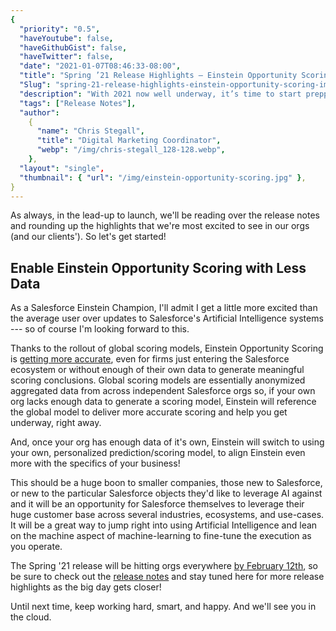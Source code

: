 ```yaml
---
{
  "priority": "0.5",
  "haveYoutube": false,
  "haveGithubGist": false,
  "haveTwitter": false,
  "date": "2021-01-07T08:46:33-08:00",
  "title": "Spring ’21 Release Highlights — Einstein Opportunity Scoring, Improved Accuracy with Less Data",
  "Slug": "spring-21-release-highlights-einstein-opportunity-scoring-improved-accuracy",
  "description": "With 2021 now well underway, it’s time to start prepping for the next pack of updates, upgrades, and new features headed to Salesforce with the Spring '21 Release!",
  "tags": ["Release Notes"],
  "author":
    {
      "name": "Chris Stegall",
      "title": "Digital Marketing Coordinator",
      "webp": "/img/chris-stegall_128-128.webp",
    },
  "layout": "single",
  "thumbnail": { "url": "/img/einstein-opportunity-scoring.jpg" },
}
---
```


As always, in the lead-up to launch, we'll be reading over the release notes and rounding up the highlights that we're most excited to see in our orgs (and our clients'). So let's get started!

## Enable Einstein Opportunity Scoring with Less Data

As a Salesforce Einstein Champion, I'll admit I get a little more excited than the average user over updates to Salesforce's Artificial Intelligence systems --- so of course I'm looking forward to this.

Thanks to the rollout of global scoring models, Einstein Opportunity Scoring is [getting more accurate](https://help.salesforce.com/articleView?id=release-notes.rn_sales_einstein_opportunity_scoring.htm&type=5&release=230), even for firms just entering the Salesforce ecosystem or without enough of their own data to generate meaningful scoring conclusions. Global scoring models are essentially anonymized aggregated data from across independent Salesforce orgs so, if your own org lacks enough data to generate a scoring model, Einstein will reference the global model to deliver more accurate scoring and help you get underway, right away.

And, once your org has enough data of it's own, Einstein will switch to using your own, personalized prediction/scoring model, to align Einstein even more with the specifics of your business!

This should be a huge boon to smaller companies, those new to Salesforce, or new to the particular Salesforce objects they'd like to leverage AI against and it will be an opportunity for Salesforce themselves to leverage their huge customer base across several industries, ecosystems, and use-cases. It will be a great way to jump right into using Artificial Intelligence and lean on the machine aspect of machine-learning to fine-tune the execution as you operate.

The Spring '21 release will be hitting orgs everywhere [by February 12th](https://admin.salesforce.com/blog/2020/admin-release-countdown-get-ready-for-spring-21), so be sure to check out the [release notes](https://help.salesforce.com/articleView?id=release-notes.rn_general.htm&type=5&release=230) and stay tuned here for more release highlights as the big day gets closer!

Until next time, keep working hard, smart, and happy. And we'll see you in the cloud.
